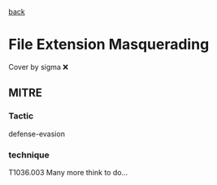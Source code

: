 [back](../index.md)
# File Extension Masquerading
Cover by sigma :x: 
## MITRE
### Tactic
defense-evasion
### technique
T1036.003
Many more think to do...